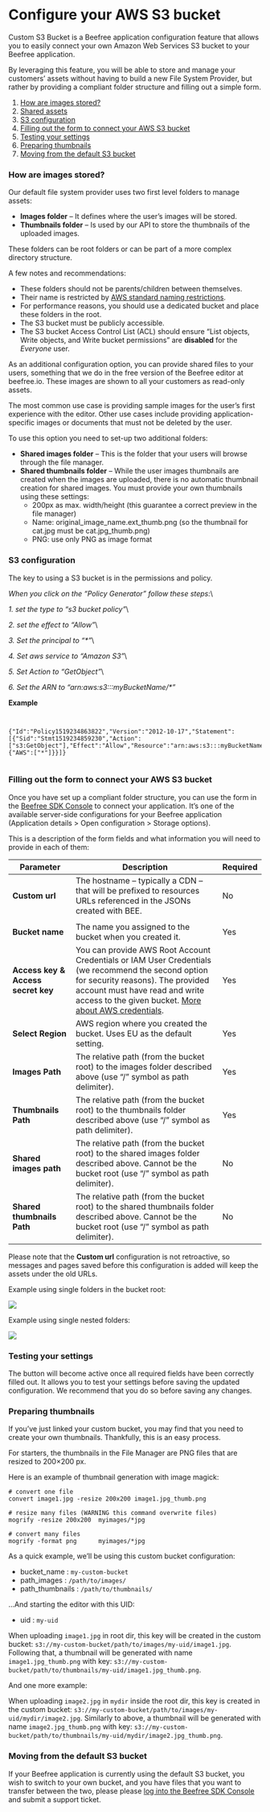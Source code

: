 # Configure your AWS S3 bucket

Custom S3 Bucket is a Beefree application configuration feature that allows you to easily connect your own Amazon Web Services S3 bucket to your Beefree application.

By leveraging this feature, you will be able to store and manage your customers’ assets without having to build a new File System Provider, but rather by providing a compliant folder structure and filling out a simple form.

1. [How are images stored?](broken-reference)
2. [Shared assets](broken-reference)
3. [S3 configuration](broken-reference)
4. [Filling out the form to connect your AWS S3 bucket](broken-reference)
5. [Testing your settings](broken-reference)
6. [Preparing thumbnails](broken-reference)
7. [Moving from the default S3 bucket](broken-reference)

### How are images stored? <a href="#how-are-images-stored" id="how-are-images-stored"></a>

Our default file system provider uses two first level folders to manage assets:

* **Images folder** – It defines where the user’s images will be stored.
* **Thumbnails folder** – Is used by our API to store the thumbnails of the uploaded images.

These folders can be root folders or can be part of a more complex directory structure.

A few notes and recommendations:

* These folders should not be parents/children between themselves.
* Their name is restricted by [AWS standard naming restrictions](https://dam.beefree.io/awsnames).
* For performance reasons, you should use a dedicated bucket and place these folders in the root.
* The S3 bucket must be publicly accessible.
* The S3 bucket Access Control List (ACL) should ensure “List objects, Write objects, and Write bucket permissions” are **disabled** for the _Everyone_ user.

As an additional configuration option, you can provide shared files to your users, something that we do in the free version of the Beefree editor at beefree.io. These images are shown to all your customers as read-only assets.

The most common use case is providing sample images for the user’s first experience with the editor. Other use cases include providing application-specific images or documents that must not be deleted by the user.

To use this option you need to set-up two additional folders:

* **Shared images folder** – This is the folder that your users will browse through the file manager.
* **Shared thumbnails folder** – While the user images thumbnails are created when the images are uploaded, there is no automatic thumbnail creation for shared images. You must provide your own thumbnails using these settings:
  * 200px as max. width/height (this guarantee a correct preview in the file manager)
  * Name: original\_image\_name.ext\_thumb.png (so the thumbnail for cat.jpg must be cat.jpg\_thumb.png)
  * PNG: use only PNG as image format

### S3 configuration <a href="#s3-configuration" id="s3-configuration"></a>

The key to using a S3 bucket is in the permissions and policy.

_When you click on the “Policy Generator” follow these steps:_\


_1.  set the type to “s3 bucket policy”_\


_2.  set the effect to “Allow”_\


_3.  Set the principal to “\*”_\


_4.  Set aws service to “Amazon S3”_\


_5. Set Action to “GetObject”_\


_6.  Set the ARN to “arn:aws:s3:::myBucketName/\*”_

**Example**

```


{"Id":"Policy1519234863822","Version":"2012-10-17","Statement":[{"Sid":"Stmt1519234859230","Action":["s3:GetObject"],"Effect":"Allow","Resource":"arn:aws:s3:::myBucketName\/*","Principal":{"AWS":["*"]}}]}


```

### Filling out the form to connect your AWS S3 bucket <a href="#filling-out-the-form-to-connect-your-aws-s3-bucket" id="filling-out-the-form-to-connect-your-aws-s3-bucket"></a>

Once you have set up a compliant folder structure, you can use the form in the [Beefree SDK Console](https://developers.beefree.io/login) to connect your application. It’s one of the available server-side configurations for your Beefree application (Application details > Open configuration > Storage options).

This is a description of the form fields and what information you will need to provide in each of them:

| Parameter                          | Description                                                                                                                                                                                                                                                                                                     | Required |
| ---------------------------------- | --------------------------------------------------------------------------------------------------------------------------------------------------------------------------------------------------------------------------------------------------------------------------------------------------------------- | -------- |
| **Custom url**                     | The hostname – typically a CDN – that will be prefixed to resources URLs referenced in the JSONs created with BEE.                                                                                                                                                                                              | No       |
|                                    |                                                                                                                                                                                                                                                                                                                 |          |
| **Bucket name**                    | The name you assigned to the bucket when you created it.                                                                                                                                                                                                                                                        | Yes      |
| **Access key & Access secret key** | You can provide AWS Root Account Credentials or IAM User Credentials (we recommend the second option for security reasons). The provided account must have read and write access to the given bucket. [More about AWS credentials](http://docs.aws.amazon.com/general/latest/gr/aws-security-credentials.html). | Yes      |
| **Select Region**                  | AWS region where you created the bucket. Uses EU as the default setting.                                                                                                                                                                                                                                        | Yes      |
| **Images Path**                    | The relative path (from the bucket root) to the images folder described above (use “/” symbol as path delimiter).                                                                                                                                                                                               | Yes      |
| **Thumbnails Path**                | The relative path (from the bucket root) to the thumbnails folder described above (use “/” symbol as path delimiter).                                                                                                                                                                                           | Yes      |
| **Shared images path**             | The relative path (from the bucket root) to the shared images folder described above. Cannot be the bucket root (use “/” symbol as path delimiter).                                                                                                                                                             | No       |
| **Shared thumbnails Path**         | The relative path (from the bucket root) to the shared thumbnails folder described above. Cannot be the bucket root (use “/” symbol as path delimiter).                                                                                                                                                         | No       |

Please note that the **Custom url** configuration is not retroactive, so messages and pages saved before this configuration is added will keep the assets under the old URLs.

Example using single folders in the bucket root:

![](https://docs.beefree.io/wp-content/uploads/2018/05/custom\_bucket\_s3\_single\_directory.jpg)

Example using single nested folders:

![](https://docs.beefree.io/wp-content/uploads/2018/05/custom\_bucket\_s3\_multi\_directories.jpg)

### Testing your settings <a href="#testing-your-settings" id="testing-your-settings"></a>

The button will become active once all required fields have been correctly filled out. It allows you to test your settings before saving the updated configuration. We recommend that you do so before saving any changes.

### Preparing thumbnails <a href="#preparing-thumbnails" id="preparing-thumbnails"></a>

If you’ve just linked your custom bucket, you may find that you need to create your own thumbnails. Thankfully, this is an easy process.

For starters, the thumbnails in the File Manager are PNG files that are resized to 200×200 px.

Here is an example of thumbnail generation with image magick:

```
# convert one file
convert image1.jpg -resize 200x200 image1.jpg_thumb.png
```

```
# resize many files (WARNING this command overwrite files)
mogrify -resize 200x200  myimages/*jpg

# convert many files
mogrify -format png      myimages/*jpg
```

As a quick example, we’ll be using this custom bucket configuration:

* bucket\_name : `my-custom-bucket`
* path\_images : `/path/to/images/`
* path\_thumbnails : `/path/to/thumbnails/`

…And starting the editor with this UID:

* uid : `my-uid`

When uploading `image1.jpg` in root dir, this key will be created in the custom bucket: `s3://my-custom-bucket/path/to/images/my-uid/image1.jpg`. Following that, a thumbnail will be generated with name `image1.jpg_thumb.png` with key: `s3://my-custom-bucket/path/to/thumbnails/my-uid/image1.jpg_thumb.png`.

And one more example:

When uploading `image2.jpg` in `mydir` inside the root dir, this key is created in the custom bucket: `s3://my-custom-bucket/path/to/images/my-uid/mydir/image2.jpg`. Similarly to above, a thumbnail will be generated with name `image2.jpg_thumb.png` with key: `s3://my-custom-bucket/path/to/thumbnails/my-uid/mydir/image2.jpg_thumb.png`.

### Moving from the default S3 bucket <a href="#moving-from-the-default-s3-bucket" id="moving-from-the-default-s3-bucket"></a>

If your Beefree application is currently using the default S3 bucket, you wish to switch to your own bucket, and you have files that you want to transfer between the two, please please [log into the Beefree SDK Console](https://dam.beefree.io/devmain) and submit a support ticket.
